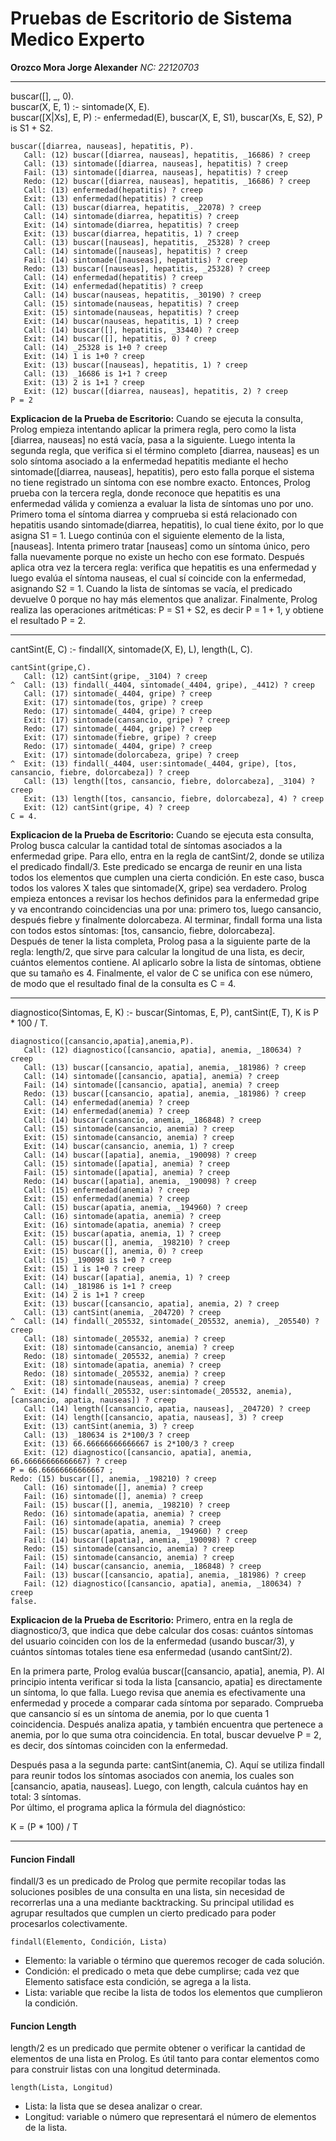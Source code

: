 # Pruebas de Escritorio de Sistema Medico Experto
**Orozco Mora Jorge Alexander**
*NC: 22120703*

---

buscar([], _, 0).  
buscar(X, E, 1) :- sintomade(X, E).  
buscar([X|Xs], E, P) :- enfermedad(E), buscar(X, E, S1), buscar(Xs, E, S2), P is S1 + S2.

~~~
buscar([diarrea, nauseas], hepatitis, P).
   Call: (12) buscar([diarrea, nauseas], hepatitis, _16686) ? creep
   Call: (13) sintomade([diarrea, nauseas], hepatitis) ? creep
   Fail: (13) sintomade([diarrea, nauseas], hepatitis) ? creep
   Redo: (12) buscar([diarrea, nauseas], hepatitis, _16686) ? creep
   Call: (13) enfermedad(hepatitis) ? creep
   Exit: (13) enfermedad(hepatitis) ? creep
   Call: (13) buscar(diarrea, hepatitis, _22078) ? creep
   Call: (14) sintomade(diarrea, hepatitis) ? creep
   Exit: (14) sintomade(diarrea, hepatitis) ? creep
   Exit: (13) buscar(diarrea, hepatitis, 1) ? creep
   Call: (13) buscar([nauseas], hepatitis, _25328) ? creep
   Call: (14) sintomade([nauseas], hepatitis) ? creep
   Fail: (14) sintomade([nauseas], hepatitis) ? creep
   Redo: (13) buscar([nauseas], hepatitis, _25328) ? creep
   Call: (14) enfermedad(hepatitis) ? creep
   Exit: (14) enfermedad(hepatitis) ? creep
   Call: (14) buscar(nauseas, hepatitis, _30190) ? creep
   Call: (15) sintomade(nauseas, hepatitis) ? creep
   Exit: (15) sintomade(nauseas, hepatitis) ? creep
   Exit: (14) buscar(nauseas, hepatitis, 1) ? creep
   Call: (14) buscar([], hepatitis, _33440) ? creep
   Exit: (14) buscar([], hepatitis, 0) ? creep
   Call: (14) _25328 is 1+0 ? creep
   Exit: (14) 1 is 1+0 ? creep
   Exit: (13) buscar([nauseas], hepatitis, 1) ? creep
   Call: (13) _16686 is 1+1 ? creep
   Exit: (13) 2 is 1+1 ? creep
   Exit: (12) buscar([diarrea, nauseas], hepatitis, 2) ? creep
P = 2
~~~
**Explicacion de la Prueba de Escritorio:** Cuando se ejecuta la consulta, Prolog empieza intentando aplicar la primera regla, pero como la lista [diarrea, nauseas] no está vacía, pasa a la siguiente. Luego intenta la segunda regla, que verifica si el término completo [diarrea, nauseas] es un solo síntoma asociado a la enfermedad hepatitis mediante el hecho sintomade([diarrea, nauseas], hepatitis), pero esto falla porque el sistema no tiene registrado un síntoma con ese nombre exacto. Entonces, Prolog prueba con la tercera regla, donde reconoce que hepatitis es una enfermedad válida y comienza a evaluar la lista de síntomas uno por uno. Primero toma el síntoma diarrea y comprueba si está relacionado con hepatitis usando sintomade(diarrea, hepatitis), lo cual tiene éxito, por lo que asigna S1 = 1. Luego continúa con el siguiente elemento de la lista, [nauseas]. Intenta primero tratar [nauseas] como un síntoma único, pero falla nuevamente porque no existe un hecho con ese formato. Después aplica otra vez la tercera regla: verifica que hepatitis es una enfermedad y luego evalúa el síntoma nauseas, el cual sí coincide con la enfermedad, asignando S2 = 1. Cuando la lista de síntomas se vacía, el predicado devuelve 0 porque no hay más elementos que analizar. Finalmente, Prolog realiza las operaciones aritméticas: P = S1 + S2, es decir P = 1 + 1, y obtiene el resultado P = 2.

---

cantSint(E, C) :- findall(X, sintomade(X, E), L), length(L, C).

~~~
cantSint(gripe,C).
   Call: (12) cantSint(gripe, _3104) ? creep
^  Call: (13) findall(_4404, sintomade(_4404, gripe), _4412) ? creep
   Call: (17) sintomade(_4404, gripe) ? creep
   Exit: (17) sintomade(tos, gripe) ? creep
   Redo: (17) sintomade(_4404, gripe) ? creep
   Exit: (17) sintomade(cansancio, gripe) ? creep
   Redo: (17) sintomade(_4404, gripe) ? creep
   Exit: (17) sintomade(fiebre, gripe) ? creep
   Redo: (17) sintomade(_4404, gripe) ? creep
   Exit: (17) sintomade(dolorcabeza, gripe) ? creep
^  Exit: (13) findall(_4404, user:sintomade(_4404, gripe), [tos, cansancio, fiebre, dolorcabeza]) ? creep
   Call: (13) length([tos, cansancio, fiebre, dolorcabeza], _3104) ? creep
   Exit: (13) length([tos, cansancio, fiebre, dolorcabeza], 4) ? creep
   Exit: (12) cantSint(gripe, 4) ? creep
C = 4.
~~~
**Explicacion de la Prueba de Escritorio:** Cuando se ejecuta esta consulta, Prolog busca calcular la cantidad total de síntomas asociados a la enfermedad gripe. Para ello, entra en la regla de cantSint/2, donde se utiliza el predicado findall/3. Este predicado se encarga de reunir en una lista todos los elementos que cumplen una cierta condición. En este caso, busca todos los valores X tales que sintomade(X, gripe) sea verdadero. Prolog empieza entonces a revisar los hechos definidos para la enfermedad gripe y va encontrando coincidencias una por una: primero tos, luego cansancio, después fiebre y finalmente dolorcabeza. Al terminar, findall forma una lista con todos estos síntomas: [tos, cansancio, fiebre, dolorcabeza].  
Después de tener la lista completa, Prolog pasa a la siguiente parte de la regla: length/2, que sirve para calcular la longitud de una lista, es decir, cuántos elementos contiene. Al aplicarlo sobre la lista de síntomas, obtiene que su tamaño es 4. Finalmente, el valor de C se unifica con ese número, de modo que el resultado final de la consulta es C = 4.

---

diagnostico(Sintomas, E, K) :- buscar(Sintomas, E, P), cantSint(E, T), K is P * 100 / T.

~~~
diagnostico([cansancio,apatia],anemia,P).
   Call: (12) diagnostico([cansancio, apatia], anemia, _180634) ? creep
   Call: (13) buscar([cansancio, apatia], anemia, _181986) ? creep
   Call: (14) sintomade([cansancio, apatia], anemia) ? creep
   Fail: (14) sintomade([cansancio, apatia], anemia) ? creep
   Redo: (13) buscar([cansancio, apatia], anemia, _181986) ? creep
   Call: (14) enfermedad(anemia) ? creep
   Exit: (14) enfermedad(anemia) ? creep
   Call: (14) buscar(cansancio, anemia, _186848) ? creep
   Call: (15) sintomade(cansancio, anemia) ? creep
   Exit: (15) sintomade(cansancio, anemia) ? creep
   Exit: (14) buscar(cansancio, anemia, 1) ? creep
   Call: (14) buscar([apatia], anemia, _190098) ? creep
   Call: (15) sintomade([apatia], anemia) ? creep
   Fail: (15) sintomade([apatia], anemia) ? creep
   Redo: (14) buscar([apatia], anemia, _190098) ? creep
   Call: (15) enfermedad(anemia) ? creep
   Exit: (15) enfermedad(anemia) ? creep
   Call: (15) buscar(apatia, anemia, _194960) ? creep
   Call: (16) sintomade(apatia, anemia) ? creep
   Exit: (16) sintomade(apatia, anemia) ? creep
   Exit: (15) buscar(apatia, anemia, 1) ? creep
   Call: (15) buscar([], anemia, _198210) ? creep
   Exit: (15) buscar([], anemia, 0) ? creep
   Call: (15) _190098 is 1+0 ? creep
   Exit: (15) 1 is 1+0 ? creep
   Exit: (14) buscar([apatia], anemia, 1) ? creep
   Call: (14) _181986 is 1+1 ? creep
   Exit: (14) 2 is 1+1 ? creep
   Exit: (13) buscar([cansancio, apatia], anemia, 2) ? creep
   Call: (13) cantSint(anemia, _204720) ? creep
^  Call: (14) findall(_205532, sintomade(_205532, anemia), _205540) ? creep
   Call: (18) sintomade(_205532, anemia) ? creep
   Exit: (18) sintomade(cansancio, anemia) ? creep
   Redo: (18) sintomade(_205532, anemia) ? creep
   Exit: (18) sintomade(apatia, anemia) ? creep
   Redo: (18) sintomade(_205532, anemia) ? creep
   Exit: (18) sintomade(nauseas, anemia) ? creep
^  Exit: (14) findall(_205532, user:sintomade(_205532, anemia), [cansancio, apatia, nauseas]) ? creep
   Call: (14) length([cansancio, apatia, nauseas], _204720) ? creep
   Exit: (14) length([cansancio, apatia, nauseas], 3) ? creep
   Exit: (13) cantSint(anemia, 3) ? creep
   Call: (13) _180634 is 2*100/3 ? creep
   Exit: (13) 66.66666666666667 is 2*100/3 ? creep
   Exit: (12) diagnostico([cansancio, apatia], anemia, 66.66666666666667) ? creep
P = 66.66666666666667 ;
Redo: (15) buscar([], anemia, _198210) ? creep
   Call: (16) sintomade([], anemia) ? creep
   Fail: (16) sintomade([], anemia) ? creep
   Fail: (15) buscar([], anemia, _198210) ? creep
   Redo: (16) sintomade(apatia, anemia) ? creep
   Fail: (16) sintomade(apatia, anemia) ? creep
   Fail: (15) buscar(apatia, anemia, _194960) ? creep
   Fail: (14) buscar([apatia], anemia, _190098) ? creep
   Redo: (15) sintomade(cansancio, anemia) ? creep
   Fail: (15) sintomade(cansancio, anemia) ? creep
   Fail: (14) buscar(cansancio, anemia, _186848) ? creep
   Fail: (13) buscar([cansancio, apatia], anemia, _181986) ? creep
   Fail: (12) diagnostico([cansancio, apatia], anemia, _180634) ? creep
false.
~~~
**Explicacion de la Prueba de Escritorio:**  Primero, entra en la regla de diagnostico/3, que indica que debe calcular dos cosas: cuántos síntomas del usuario coinciden con los de la enfermedad (usando buscar/3), y cuántos síntomas totales tiene esa enfermedad (usando cantSint/2).

En la primera parte, Prolog evalúa buscar([cansancio, apatia], anemia, P). Al principio intenta verificar si toda la lista [cansancio, apatia] es directamente un síntoma, lo que falla. Luego revisa que anemia es efectivamente una enfermedad y procede a comparar cada síntoma por separado. Comprueba que cansancio sí es un síntoma de anemia, por lo que cuenta 1 coincidencia. Después analiza apatia, y también encuentra que pertenece a anemia, por lo que suma otra coincidencia. En total, buscar devuelve P = 2, es decir, dos síntomas coinciden con la enfermedad.

Después pasa a la segunda parte: cantSint(anemia, C). Aquí se utiliza findall para reunir todos los síntomas asociados con anemia, los cuales son [cansancio, apatia, nauseas]. Luego, con length, calcula cuántos hay en total: 3 síntomas.  
Por último, el programa aplica la fórmula del diagnóstico:  

K = (P * 100) / T

---
#### Funcion Findall
findall/3 es un predicado de Prolog que permite recopilar todas las soluciones posibles de una consulta en una lista, sin necesidad de recorrerlas una a una mediante backtracking. Su principal utilidad es agrupar resultados que cumplen un cierto predicado para poder procesarlos colectivamente.
~~~
findall(Elemento, Condición, Lista)
~~~
- Elemento: la variable o término que queremos recoger de cada solución.
- Condición: el predicado o meta que debe cumplirse; cada vez que Elemento satisface esta condición, se agrega a la lista.
- Lista: variable que recibe la lista de todos los elementos que cumplieron la condición.

#### Funcion Length
length/2 es un predicado que permite obtener o verificar la cantidad de elementos de una lista en Prolog. Es útil tanto para contar elementos como para construir listas con una longitud determinada.
~~~
length(Lista, Longitud)
~~~
- Lista: la lista que se desea analizar o crear.
- Longitud: variable o número que representará el número de elementos de la lista.